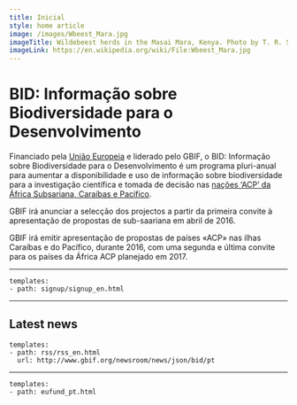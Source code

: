 ```yaml
---
title: Inicial
style: home article
image: /images/Wbeest_Mara.jpg
imageTitle: Wildebeest herds in the Masai Mara, Kenya. Photo by T. R. Shankar Raman. CC BY 3.0.
imageLink: https://en.wikipedia.org/wiki/File:Wbeest_Mara.jpg
---
```

BID: Informação sobre Biodiversidade para o Desenvolvimento
===================

Financiado pela [União Europeia](http://europa.eu) e liderado pelo GBIF, o BID: Informação sobre Biodiversidade para o Desenvolvimento é um programa pluri-anual para aumentar a disponibilidade e uso de informação sobre biodiversidade para a investigação científica e tomada de decisão nas [nações ‘ACP’ da África Subsariana, Caraíbas e Pacífico](https://ec.europa.eu/europeaid/regions/african-caribbean-and-pacific-acp-region_en).

GBIF irá anunciar a selecção dos projectos a partir da primeira convite à apresentação de propostas de sub-saariana em abril de 2016.

GBIF irá emitir apresentação de propostas de países «ACP» nas ilhas Caraíbas e do Pacífico, durante 2016, com uma segunda e última convite para os países da África ACP planejado em 2017.

-----------------

```styledYaml
templates:
- path: signup/signup_en.html
```


-----------------

Latest news
-------------------

```styledYaml
templates:
- path: rss/rss_en.html
  url: http://www.gbif.org/newsroom/news/json/bid/pt
```

-------


```styledYaml
templates:
- path: eufund_pt.html
```
